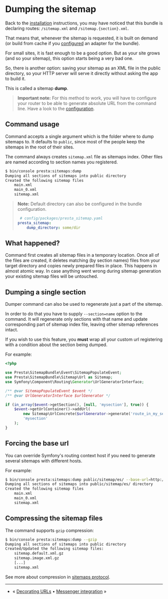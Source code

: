 # Dumping the sitemap

Back to the [installation](1-installation.md) instructions, you may have noticed that this bundle is declaring routes:
`/sitemap.xml` and `/sitemap.{section}.xml`.

That means that, whenever the sitemap is requested, it is built on demand
(or build from cache if you [configured](2-configuration.md) an adapter for the bundle).

For small sites, it is fast enough to be a good option.
But as your site grows (and so your sitemap), this option starts being a very bad one.

So, there is another option: saving your sitemap as an XML file in the public directory, 
so your HTTP server will serve it directly without asking the app to build it.

This is called a sitemap **dump**. 

> **Important note:** For this method to work, 
> you will have to configure your router to be able to generate absolute URL from the command line.
> Have a look to the [configuration](2-configuration.md).


## Command usage

Command accepts a single argument which is the folder where to dump sitemaps to.
It defaults to `public`, since most of the people keep the sitemaps in the root of their sites.

The command always creates `sitemap.xml` file as sitemaps index.
Other files are named according to section names you registered.

```bash
$ bin/console presta:sitemaps:dump
Dumping all sections of sitemaps into public directory
Created the following sitemap files
    main.xml
    main_0.xml
    sitemap.xml
```

> **Note:** Default directory can also be configured in the bundle configuration.
> ```yaml
>  # config/packages/presta_sitemap.yaml
> presta_sitemap:
>     dump_directory: some/dir
> ```



## What happened?

Command first creates all sitemap files in a temporary location.
Once all of the files are created, it deletes matching (by section names) files from your target directory 
and copies newly prepared files in place.
This happens in almost atomic way. 
In case anything went wrong during sitemap generation your existing sitemap files will be untouched.


## Dumping a single section

Dumper command can also be used to regenerate just a part of the sitemap.

In order to do that you have to supply `--section=name` option to the command.
It will regenerate only sections with that name and update corresponding part of sitemap index file, 
leaving other sitemap references intact.

If you wish to use this feature, you **must** wrap all your custom url registering 
with a condition about the section being dumped.

For example:

```php
<?php

use Presta\SitemapBundle\Event\SitemapPopulateEvent;
use Presta\SitemapBundle\Sitemap\Url as Sitemap;
use Symfony\Component\Routing\Generator\UrlGeneratorInterface;

/** @var SitemapPopulateEvent $event */
/** @var UrlGeneratorInterface $urlGenerator */

if (in_array($event->getSection(), [null, 'mysection'], true)) {
    $event->getUrlContainer()->addUrl(
        new Sitemap\UrlConcrete($urlGenerator->generate('route_in_my_section', [], UrlGeneratorInterface::ABSOLUTE_URL)),
        'mysection'
    );
}
```


## Forcing the base url

You can override Symfony's routing context host if you need to generate several sitemaps with different hosts.

For example:

```bash
$ bin/console presta:sitemaps:dump public/sitemap/es/ --base-url=http://es.mysite.com/
Dumping all sections of sitemaps into public/sitemap/es/ directory
Created the following sitemap files
    main.xml
    main_0.xml
    sitemap.xml
```


## Compressing the sitemap files

The command supports `gzip` compression:

```bash
$ bin/console presta:sitemaps:dump --gzip
Dumping all sections of sitemaps into public directory
Created/Updated the following sitemap files:
    sitemap.default.xml.gz
    sitemap.image.xml.gz
    [...]
    sitemap.xml
```

See more about compression in [sitemaps protocol](https://www.sitemaps.org/protocol.html#index).


---

+ « [Decorating URLs](5-decorating-urls.md) • [Messenger integration](7-messenger-integration.md) »
